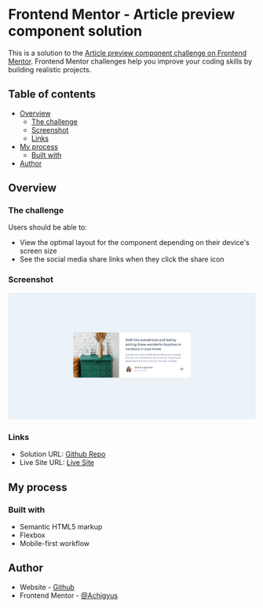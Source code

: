 # Frontend Mentor - Article preview component solution

This is a solution to the [Article preview component challenge on Frontend Mentor](https://www.frontendmentor.io/challenges/article-preview-component-dYBN_pYFT). Frontend Mentor challenges help you improve your coding skills by building realistic projects. 

## Table of contents

- [Overview](#overview)
  - [The challenge](#the-challenge)
  - [Screenshot](#screenshot)
  - [Links](#links)
- [My process](#my-process)
  - [Built with](#built-with)
- [Author](#author)

## Overview

### The challenge

Users should be able to:

- View the optimal layout for the component depending on their device's screen size
- See the social media share links when they click the share icon

### Screenshot

![](./screenshot.png)

### Links

- Solution URL: [Github Repo](https://github.com/Achigyus/article-preview-component-master)
- Live Site URL: [Live Site](https://article-preview-achigyus.netlify.app)

## My process

### Built with

- Semantic HTML5 markup
- Flexbox
- Mobile-first workflow

## Author

- Website - [Github](https://github.com/Achigyus)
- Frontend Mentor - [@Achigyus](https://www.frontendmentor.io/profile/Achigyus)